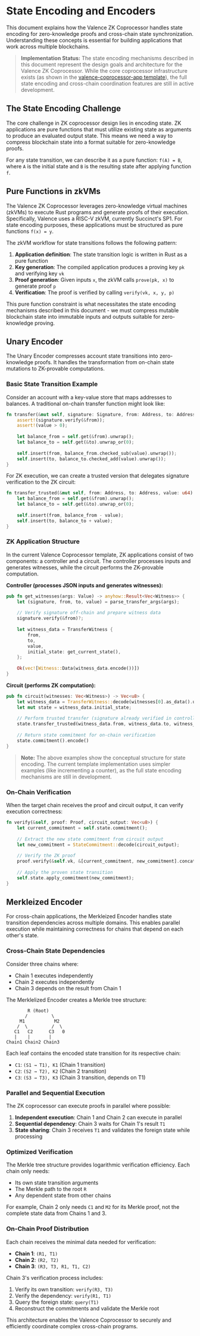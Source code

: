 # State Encoding and Encoders

This document explains how the Valence ZK Coprocessor handles state encoding for zero-knowledge proofs and cross-chain state synchronization. Understanding these concepts is essential for building applications that work across multiple blockchains.

> **Implementation Status:** The state encoding mechanisms described in this document represent the design goals and architecture for the Valence ZK Coprocessor. While the core coprocessor infrastructure exists (as shown in the [valence-coprocessor-app template](https://github.com/timewave-computer/valence-coprocessor-app)), the full state encoding and cross-chain coordination features are still in active development.

## The State Encoding Challenge

The core challenge in ZK coprocessor design lies in encoding state. ZK applications are pure functions that must utilize existing state as arguments to produce an evaluated output state. This means we need a way to compress blockchain state into a format suitable for zero-knowledge proofs.

For any state transition, we can describe it as a pure function: `f(A) = B`, where `A` is the initial state and `B` is the resulting state after applying function `f`.

## Pure Functions in zkVMs

The Valence ZK Coprocessor leverages zero-knowledge virtual machines (zkVMs) to execute Rust programs and generate proofs of their execution. Specifically, Valence uses a RISC-V zkVM, currently Succinct's SP1. For state encoding purposes, these applications must be structured as pure functions `f(x) = y`.

The zkVM workflow for state transitions follows the following pattern:

1. **Application definition**: The state transition logic is written in Rust as a pure function
2. **Key generation**: The compiled application produces a proving key `pk` and verifying key `vk`
3. **Proof generation**: Given inputs `x`, the zkVM calls `prove(pk, x)` to generate proof `p`
4. **Verification**: The proof is verified by calling `verify(vk, x, y, p)`

This pure function constraint is what necessitates the state encoding mechanisms described in this document - we must compress mutable blockchain state into immutable inputs and outputs suitable for zero-knowledge proving.

## Unary Encoder

The Unary Encoder compresses account state transitions into zero-knowledge proofs. It handles the transformation from on-chain state mutations to ZK-provable computations.

### Basic State Transition Example

Consider an account with a key-value store that maps addresses to balances. A traditional on-chain transfer function might look like:

```rust
fn transfer(&mut self, signature: Signature, from: Address, to: Address, value: u64) {
    assert!(signature.verify(&from));
    assert!(value > 0);
    
    let balance_from = self.get(&from).unwrap();
    let balance_to = self.get(&to).unwrap_or(0);
    
    self.insert(from, balance_from.checked_sub(value).unwrap());
    self.insert(to, balance_to.checked_add(value).unwrap());
}
```

For ZK execution, we can create a trusted version that delegates signature verification to the ZK circuit:

```rust
fn transfer_trusted(&mut self, from: Address, to: Address, value: u64) {
    let balance_from = self.get(&from).unwrap();
    let balance_to = self.get(&to).unwrap_or(0);
    
    self.insert(from, balance_from - value);
    self.insert(to, balance_to + value);
}
```

### ZK Application Structure

In the current Valence Coprocessor template, ZK applications consist of two components: a controller and a circuit. The controller processes inputs and generates witnesses, while the circuit performs the ZK-provable computation.

**Controller (processes JSON inputs and generates witnesses):**
```rust
pub fn get_witnesses(args: Value) -> anyhow::Result<Vec<Witness>> {
    let (signature, from, to, value) = parse_transfer_args(args);
    
    // Verify signature off-chain and prepare witness data
    signature.verify(&from)?;
    
    let witness_data = TransferWitness {
        from,
        to, 
        value,
        initial_state: get_current_state(),
    };
    
    Ok(vec![Witness::Data(witness_data.encode())])
}
```

**Circuit (performs ZK computation):**
```rust
pub fn circuit(witnesses: Vec<Witness>) -> Vec<u8> {
    let witness_data = TransferWitness::decode(witnesses[0].as_data().unwrap());
    let mut state = witness_data.initial_state;
    
    // Perform trusted transfer (signature already verified in controller)
    state.transfer_trusted(witness_data.from, witness_data.to, witness_data.value);
    
    // Return state commitment for on-chain verification
    state.commitment().encode()
}
```

> **Note:** The above examples show the conceptual structure for state encoding. The current template implementation uses simpler examples (like incrementing a counter), as the full state encoding mechanisms are still in development.

### On-Chain Verification

When the target chain receives the proof and circuit output, it can verify execution correctness:

```rust
fn verify(&self, proof: Proof, circuit_output: Vec<u8>) {
    let current_commitment = self.state.commitment();
    
    // Extract the new state commitment from circuit output
    let new_commitment = StateCommitment::decode(circuit_output);
    
    // Verify the ZK proof
    proof.verify(&self.vk, &[current_commitment, new_commitment].concat());
    
    // Apply the proven state transition
    self.state.apply_commitment(new_commitment);
}
```

## Merkleized Encoder

For cross-chain applications, the Merkleized Encoder handles state transition dependencies across multiple domains. This enables parallel execution while maintaining correctness for chains that depend on each other's state.

### Cross-Chain State Dependencies

Consider three chains where:
- Chain 1 executes independently 
- Chain 2 executes independently
- Chain 3 depends on the result from Chain 1

The Merklelized Encoder creates a Merkle tree structure:

```text
        R (Root)
       /         \
     M1           M2
    /  \         /  \
   C1   C2      C3   0
   |    |       |
Chain1 Chain2 Chain3
```

Each leaf contains the encoded state transition for its respective chain:
- `C1`: `(S1 → T1), K1` (Chain 1 transition)
- `C2`: `(S2 → T2), K2` (Chain 2 transition) 
- `C3`: `(S3 → T3), K3` (Chain 3 transition, depends on T1)

### Parallel and Sequential Execution

The ZK coprocessor can execute proofs in parallel where possible:

1. **Independent execution**: Chain 1 and Chain 2 can execute in parallel
2. **Sequential dependency**: Chain 3 waits for Chain 1's result `T1`
3. **State sharing**: Chain 3 receives `T1` and validates the foreign state while processing

### Optimized Verification

The Merkle tree structure provides logarithmic verification efficiency. Each chain only needs:

- Its own state transition arguments
- The Merkle path to the root `R`
- Any dependent state from other chains

For example, Chain 2 only needs `C1` and `M2` for its Merkle proof, not the complete state data from Chains 1 and 3.

### On-Chain Proof Distribution

Each chain receives the minimal data needed for verification:

- **Chain 1**: `(R1, T1)`
- **Chain 2**: `(R2, T2)` 
- **Chain 3**: `(R3, T3, R1, T1, C2)`

Chain 3's verification process includes:
1. Verify its own transition: `verify(R3, T3)`
2. Verify the dependency: `verify(R1, T1)`
3. Query the foreign state: `query(T1)`
4. Reconstruct the commitments and validate the Merkle root

This architecture enables the Valence Coprocessor to securely and efficiently coordinate complex cross-chain programs. 